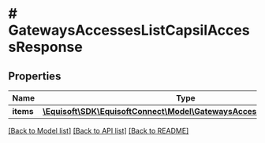 # # GatewaysAccessesListCapsilAccessResponse

## Properties

Name | Type | Description | Notes
------------ | ------------- | ------------- | -------------
**items** | [**\Equisoft\SDK\EquisoftConnect\Model\GatewaysAccessesCapsilAccess[]**](GatewaysAccessesCapsilAccess.md) |  |

[[Back to Model list]](../../README.md#models) [[Back to API list]](../../README.md#endpoints) [[Back to README]](../../README.md)
